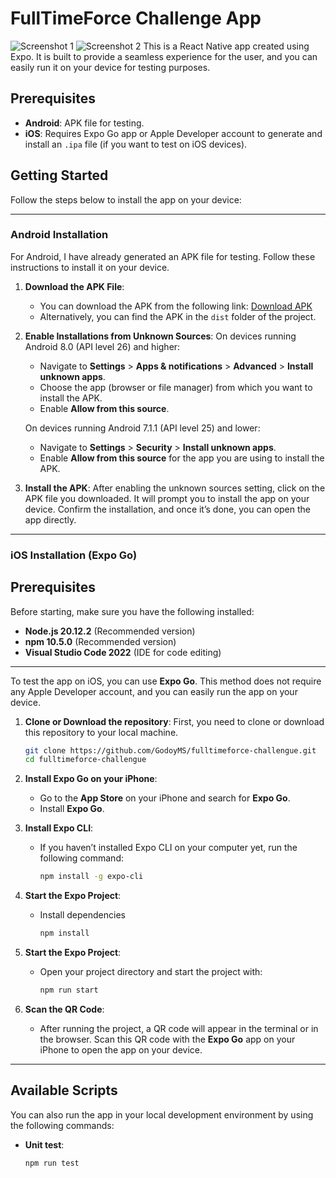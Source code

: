 # FullTimeForce Challenge App

![Screenshot 1](screenshots/1.png)
![Screenshot 2](screenshots/2.png)
This is a React Native app created using Expo. It is built to provide a seamless experience for the user, and you can easily run it on your device for testing purposes.

## Prerequisites

- **Android**: APK file for testing.
- **iOS**: Requires Expo Go app or Apple Developer account to generate and install an `.ipa` file (if you want to test on iOS devices).

## Getting Started

Follow the steps below to install the app on your device:

---

### Android Installation

For Android, I have already generated an APK file for testing. Follow these instructions to install it on your device.

1. **Download the APK File**:
   - You can download the APK from the following link:
     [Download APK](https://expo.dev/artifacts/eas/xuW2uAEmfTBqAia9U7yiP5.apk)
   - Alternatively, you can find the APK in the `dist` folder of the project.

2. **Enable Installations from Unknown Sources**:
   On devices running Android 8.0 (API level 26) and higher:
   - Navigate to **Settings** > **Apps & notifications** > **Advanced** > **Install unknown apps**.
   - Choose the app (browser or file manager) from which you want to install the APK.
   - Enable **Allow from this source**.

   On devices running Android 7.1.1 (API level 25) and lower:
   - Navigate to **Settings** > **Security** > **Install unknown apps**.
   - Enable **Allow from this source** for the app you are using to install the APK.

3. **Install the APK**:
   After enabling the unknown sources setting, click on the APK file you downloaded. It will prompt you to install the app on your device. Confirm the installation, and once it’s done, you can open the app directly.

---

### iOS Installation (Expo Go)

## Prerequisites

Before starting, make sure you have the following installed:

- **Node.js 20.12.2** (Recommended version)
- **npm 10.5.0** (Recommended version)
- **Visual Studio Code 2022** (IDE for code editing)
---

To test the app on iOS, you can use **Expo Go**. This method does not require any Apple Developer account, and you can easily run the app on your device.

1. **Clone or Download the repository**:
   First, you need to clone or download this repository to your local machine.

   ```bash
   git clone https://github.com/GodoyMS/fulltimeforce-challengue.git
   cd fulltimeforce-challengue

2. **Install Expo Go on your iPhone**:
   - Go to the **App Store** on your iPhone and search for **Expo Go**.
   - Install **Expo Go**.

3. **Install Expo CLI**:
   - If you haven’t installed Expo CLI on your computer yet, run the following command:
     ```bash
     npm install -g expo-cli
     ```
4. **Start the Expo Project**:
   - Install dependencies
     ```bash
     npm install
     ```
5. **Start the Expo Project**:
   - Open your project directory and start the project with:
     ```bash
     npm run start
     ```

6. **Scan the QR Code**:
   - After running the project, a QR code will appear in the terminal or in the browser. Scan this QR code with the **Expo Go** app on your iPhone to open the app on your device.

---

## Available Scripts

You can also run the app in your local development environment by using the following commands:

- **Unit test**:
  ```bash
  npm run test
